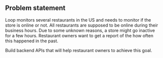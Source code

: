 ## Problem statement

Loop monitors several restaurants in the US and needs to monitor if the store is online or not. All restaurants are supposed to be online during their business hours. Due to some unknown reasons, a store might go inactive for a few hours. Restaurant owners want to get a report of the how often this happened in the past.   

Build backend APIs that will help restaurant owners to achieve this goal.